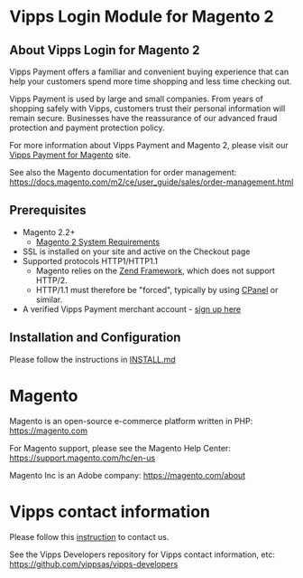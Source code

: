 # Vipps Login Module for Magento 2

## About Vipps Login for Magento 2

Vipps Payment offers a familiar and convenient buying experience that can help your customers spend more time shopping and less time checking out.

Vipps Payment is used by large and small companies.  From years of shopping safely with Vipps, customers trust their personal information will remain secure.  Businesses have the reassurance of our advanced fraud protection and payment protection policy.

For more information about Vipps Payment and Magento 2, please visit our [Vipps Payment for Magento](https://www.vipps.no/bedrift/vipps-pa-nett) site.

See also the Magento documentation for order management: https://docs.magento.com/m2/ce/user_guide/sales/order-management.html

## Prerequisites
* Magento 2.2+
   * [Magento 2 System Requirements](http://devdocs.magento.com/magento-system-requirements.html)
* SSL is installed on your site and active on the Checkout page
* Supported protocols HTTP1/HTTP1.1
   * Magento relies on the [Zend Framework](https://framework.zend.com), which does not support HTTP/2.
   * HTTP/1.1 must therefore be "forced", typically by using [CPanel](https://documentation.cpanel.net/display/EA4/Apache+Module%3A+HTTP2) or similar.
* A verified Vipps Payment merchant account - [sign up here](https://vippsbedrift.no/signup/vippspanett/)

## Installation and Configuration

Please follow the instructions in [INSTALL.md](INSTALL.md)

# Magento

Magento is an open-source e-commerce platform written in PHP: https://magento.com

For Magento support, please see the Magento Help Center: https://support.magento.com/hc/en-us

Magento Inc is an Adobe company: https://magento.com/about

# Vipps contact information

Please follow this [instruction](https://github.com/vippsas/vipps-developers/blob/master/contact.md) to contact us.

See the Vipps Developers repository for Vipps contact information, etc: https://github.com/vippsas/vipps-developers
